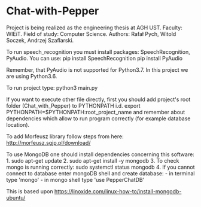 # Chat-with-Pepper
Project is being realized as the engineering thesis at AGH UST. Faculty: WIEiT. Field of study: Computer Science.
Authors:
Rafał Pych,
Witold Soczek,
Andrzej Szaflarski.

To run speech_recognition you must install packages: SpeechRecognition, PyAudio.
You can use:
pip install SpeechRecognition
pip install PyAudio

Remember, that PyAudio is not supported for Python3.7. In this project we are using Python3.6.

To run project type:
	python3 main.py

If you want to execute other file directly, first you should add project's root folder (Chat_with_Pepper) to PYTHONPATH i.d. export PYTHONPATH=$PYTHONPATH:root_project_name and remember about dependencies which allow to run program correctly (for example database location). 

To add Morfeusz library follow steps from here: http://morfeusz.sgjp.pl/download/

To use MongoDB one should install dependencies concerning this software:
	1. sudo apt-get update
	2. sudo apt-get install -y mongodb
	3. To check mongo is running correctly: sudo systemctl status mongodb
	4. If you cannot connect to database enter mongoDB shell and create database:
		- in terminal type 'mongo'
		- in mongo shell type 'use PepperChatDB'
		

This is based upon https://linoxide.com/linux-how-to/install-mongodb-ubuntu/


